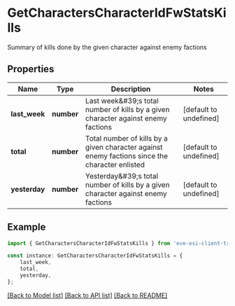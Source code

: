 # GetCharactersCharacterIdFwStatsKills

Summary of kills done by the given character against enemy factions

## Properties

Name | Type | Description | Notes
------------ | ------------- | ------------- | -------------
**last_week** | **number** | Last week\&#39;s total number of kills by a given character against enemy factions | [default to undefined]
**total** | **number** | Total number of kills by a given character against enemy factions since the character enlisted | [default to undefined]
**yesterday** | **number** | Yesterday\&#39;s total number of kills by a given character against enemy factions | [default to undefined]

## Example

```typescript
import { GetCharactersCharacterIdFwStatsKills } from 'eve-esi-client-ts';

const instance: GetCharactersCharacterIdFwStatsKills = {
    last_week,
    total,
    yesterday,
};
```

[[Back to Model list]](../README.md#documentation-for-models) [[Back to API list]](../README.md#documentation-for-api-endpoints) [[Back to README]](../README.md)
